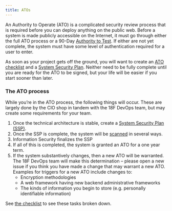 ```yaml
---
title: ATOs
---
```


An Authority to Operate (ATO) is a complicated security review process that is required before you can deploy anything on the public web. Before a system is made publicly accessible on the Internet, it must go through either the full ATO process or a 90-Day [Authority to Test](../authority-to-test/). If either are not yet complete, the system must have some level of authentication required for a user to enter.

As soon as your project gets off the ground, you will want to create an [ATO checklist](checklist/) and a [System Security Plan](ssp/). Neither need to be fully complete until you are ready for the ATO to be signed, but your life will be easier if you start sooner than later.

### The ATO process

While you’re in the ATO process, the following things will occur. These are largely done by the CIO shop in tandem with the 18F DevOps team, but may create some requirements for your team.

1. Once the technical architecture is stable, create a [System Security Plan (SSP)](ssp/).
1. Once the SSP is complete, the system will be [scanned](../security/scanning/) in several ways.
1. Information Security finalizes the SSP
1. If all of this is completed, the system is granted an ATO for a one year term.
1. If the system substantively changes, then a new ATO will be warranted. The 18F DevOps team will make this determination – please open a new issue if you think you have made a change that may warrant a new ATO. Examples for triggers for a new ATO include changes to:
    * Encryption methodologies
    * A web framework having new backend administrative frameworks
    * The kinds of information you begin to store (e.g. personally identifiable information)

See [the checklist](checklist/) to see these tasks broken down.
